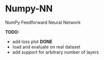 # Numpy-NN
NumPy Feedforward Neural Network

__TODO:__
* add loss plot __DONE__
* load and evaluate on real dataset
* add support for arbitrary number of layers